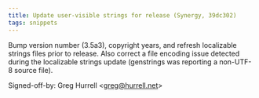 ```yaml
---
title: Update user-visible strings for release (Synergy, 39dc302)
tags: snippets
---
```


Bump version number (3.5a3), copyright years, and refresh localizable strings files prior to release. Also correct a file encoding issue detected during the localizable strings update (genstrings was reporting a non-UTF-8 source file).

Signed-off-by: Greg Hurrell &lt;greg@hurrell.net&gt;
